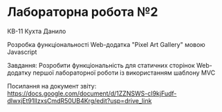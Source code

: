 # Лабораторна робота №2
КВ-11 Кухта Данило

Розробка функціональності Web-додатка "Pixel Art Gallery" мовою Javascript

Завдання:
Розробити функціональність для статичних сторінок Web-додатку першої лабораторної роботи із використанням шаблону MVC

Посилання на документ звіту:
https://docs.google.com/document/d/1ZZNSWS-cI9kjFudf-dIwxjEt91lIzxsCmdR50UB4Krg/edit?usp=drive_link

